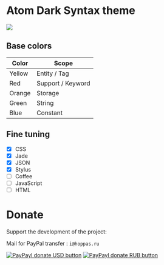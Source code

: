 # Atom Dark Syntax theme

![](https://raw.githubusercontent.com/hoppas/atom-hoppas-syntax/master/screenshot.jpg)


## Base colors

| Color         | Scope                |
| ------------- |----------------------|
| Yellow      	| Entity / Tag         |
| Red      	| Support / Keyword    |
| Orange 	| Storage    	       |
| Green         | String               |
| Blue          | Constant             |


## Fine tuning
- [X] CSS
- [x] Jade
- [x] JSON
- [x] Stylus
- [ ] Coffee
- [ ] JavaScript
- [ ] HTML

# Donate
Support the development of the project:

Mail for PayPal transfer : `i@hoppas.ru`

[![PayPayl donate USD button](https://img.shields.io/badge/paypal-donate_USD-brightgreen.svg)](https://www.paypal.com/cgi-bin/webscr?cmd=_s-xclick&hosted_button_id=LGJR8N48DF4AJ)
[![PayPayl donate RUB button](https://img.shields.io/badge/paypal-donate_RUB-brightgreen.svg)](https://www.paypal.com/cgi-bin/webscr?cmd=_s-xclick&hosted_button_id=FK8BLPKW87ZPL)
